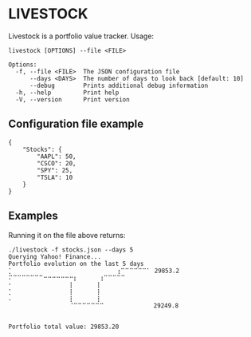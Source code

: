 # LIVESTOCK

Livestock is a portfolio value tracker. Usage:

```
livestock [OPTIONS] --file <FILE>

Options:
  -f, --file <FILE>  The JSON configuration file
      --days <DAYS>  The number of days to look back [default: 10]
      --debug        Prints additional debug information
  -h, --help         Print help
  -V, --version      Print version
```

## Configuration file example

```
{
    "Stocks": {
        "AAPL": 50,
        "CSCO": 20,
        "SPY": 25,
        "TSLA": 10
    }
}
```

## Examples

Running it on the file above returns:

```
./livestock -f stocks.json --days 5
Querying Yahoo! Finance...
Portfolio evolution on the last 5 days
⡁                             ⢰⠉⠉⠉⠉⠉⠉⠁ 29853.2
⠍⠉⠉⠉⠉⠉⠉⠉⠒⠒⠒⠒⠒⠒⠒⡆      ⢰⠉⠉⠉⠉⠉          
⠂                ⡇      ⢸               
⡁                ⡇      ⢸               
⠄                ⡇      ⢸               
                 ⠈⠉⠉⠉⠉⠉⠉⠉              29249.8


Portfolio total value: 29853.20
```
